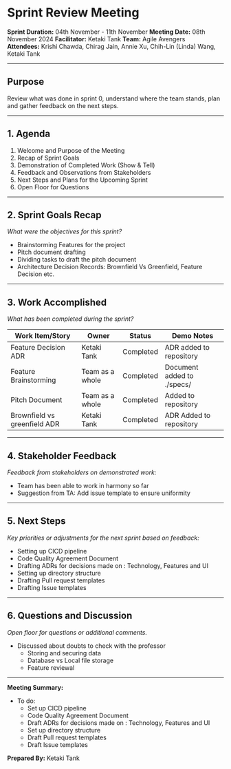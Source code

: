 # Sprint Review Meeting

**Sprint Duration:** 04th November - 11th November
**Meeting Date:** 08th November 2024
**Facilitator:** Ketaki Tank
**Team:** Agile Avengers  
**Attendees:** Krishi Chawda, Chirag Jain, Annie Xu, Chih-Lin (Linda) Wang, Ketaki Tank

---

## Purpose

Review what was done in sprint 0, understand where the team stands, plan and gather feedback on the next steps.

---

## 1. **Agenda**

1. Welcome and Purpose of the Meeting
2. Recap of Sprint Goals
3. Demonstration of Completed Work (Show & Tell)
4. Feedback and Observations from Stakeholders
5. Next Steps and Plans for the Upcoming Sprint
6. Open Floor for Questions

---

## 2. **Sprint Goals Recap**

_What were the objectives for this sprint?_

- Brainstorming Features for the project
- Pitch document drafting
- Dividing tasks to draft the pitch document
- Architecture Decision Records: Brownfield Vs Greenfield, Feature Decision etc.

---

## 3. **Work Accomplished**

_What has been completed during the sprint?_

| **Work Item/Story**          | **Owner**       | **Status** | **Demo Notes**             |
| ---------------------------- | --------------- | ---------- | -------------------------- |
| Feature Decision ADR         | Ketaki Tank     | Completed  | ADR added to repository    |
| Feature Brainstorming        | Team as a whole | Completed  | Document added to ./specs/ |
| Pitch Document               | Team as a whole | Completed  | Added to repository        |
| Brownfield vs greenfield ADR | Ketaki Tank     | Completed  | ADR Added to repository    |

---

## 4. **Stakeholder Feedback**

_Feedback from stakeholders on demonstrated work:_

- Team has been able to work in harmony so far
- Suggestion from TA: Add issue template to ensure uniformity

---

## 5. **Next Steps**

_Key priorities or adjustments for the next sprint based on feedback:_

- Setting up CICD pipeline
- Code Quality Agreement Document
- Drafting ADRs for decisions made on : Technology, Features and UI
- Setting up directory structure
- Drafting Pull request templates
- Drafting Issue templates

---

## 6. **Questions and Discussion**

_Open floor for questions or additional comments._

- Discussed about doubts to check with the professor
  - Storing and securing data
  - Database vs Local file storage
  - Feature reviewal

---

**Meeting Summary:**

- To do:
  - Set up CICD pipeline
  - Code Quality Agreement Document
  - Draft ADRs for decisions made on : Technology, Features and UI
  - Set up directory structure
  - Draft Pull request templates
  - Draft Issue templates

**Prepared By:** Ketaki Tank
